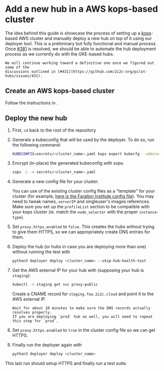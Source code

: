 # Add a new hub in a AWS kops-based cluster

The idea behind this guide is showcase the process of setting up a 
[kops](https://kops.sigs.k8s.io/getting_started/aws/)-based AWS
cluster and manually deploy a new hub on top of it using our deployer tool.
This is a preliminary but fully functional and manual process. Once
[#381](https://github.com/2i2c-org/pilot-hubs/issues/381) is resolved, we should be able
to automate the hub deployment process as we currently do with the GKE-based hubs.

```{note}
We will continue working toward a definitive one once we figured out some of the
discussions outlined in [#431](https://github.com/2i2c-org/pilot-hubs/issues/431).
```

## Create an AWS kops-based cluster

Follow the instructions in [](new-cluster:aws).

## Deploy the new hub

1. First, `cd` back to the root of the repository

2. Generate a kubeconfig that will be used by the deployer.
   To do so, run the following command: 

   ```bash
   KUBECONFIG=secrets/<cluster_name>.yaml kops export kubecfg --admin=730h    <cluster_name>hub.k8s.local
   ```

3. Encrypt (in-place) the generated kubeconfig with sops.

   ```bash
   sops -i -e secrets/<cluster_name>.yaml
   ```

4. Generate a new config file for your cluster.

   You can use of the existing cluster config files as a "template" for your cluster (for example, [here is the Farallon Institute config file](https://github.com/2i2c-org/pilot-hubs/blob/master/config/hubs/farallon.cluster.yaml)).
   You may need to tweak names, `serverIP` and singleuser's images references.
   Make sure you set up the `profileList` section to be compatible with your kops cluster (ie. match the `node_selector` with the proper `instance-type`).

5. Set `proxy.https.enabled` to `false`.
   This creates the hubs without trying to give them HTTPS, so we can appropriately create DNS entries for them.

6. Deploy the hub (or hubs in case you are deploying more than one) without running the test with

   ```bash
   python3 deployer deploy <cluster_name> --skip-hub-health-test
   ```

7. Get the AWS external IP for your hub with (supposing your hub is `staging`):

   ```bash
   kubectl -n staging get svc proxy-public
   ```

   Create a CNAME record for `staging.foo.2i2c.cloud` and point it to the AWS external IP.

   ```{note}
   Wait for about 10 minutes to make sure the DNS records actually resolves properly.
   If you are deploying `prod` hub as well, you will need to repeat this step for `prod`.
   ```

8. Set `proxy.https.enabled` to `true` in the cluster config file so we can get HTTPS.

9. Finally run the deployer again with 

   ```bash
   python3 deployer deploy <cluster_name>
   ```

This last run should setup HTTPS and finally run a test suite.
